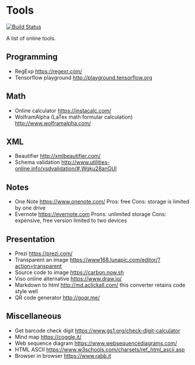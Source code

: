 # Tools
[![Build Status](https://api.travis-ci.org/NoahDragon/tool-sites.svg?branch=master)](https://travis-ci.org/NoahDragon/tool-sites)

A list of online tools.

## Programming
- RegExp https://regexr.com/
- Tensorflow playground http://playground.tensorflow.org

## Math
- Online calculator https://instacalc.com/
- WolframAlpha (LaTex math formular calculation) http://www.wolframalpha.com/

## XML
- Beautifier http://xmlbeautifier.com/
- Schema validation http://www.utilities-online.info/xsdvalidation/#.Wgku28anGUl

## Notes
- One Note https://www.onenote.com/ Pros: free Cons: storage is limited by one drive
- Evernote https://evernote.com Prons: unlimited storage Cons: expensive, free version limited to two devices

## Presentation
- Prezi https://prezi.com/
- Transparent an image https://www168.lunapic.com/editor/?action=transparent
- Source code to image https://carbon.now.sh
- Viso online alternative https://www.draw.io/
- Markdown to html http://md.aclickall.com/ this converter retains code style well
- QR code generator http://goqr.me/

## Miscellaneous
- Get barcode check digit https://www.gs1.org/check-digit-calculator
- Mind map https://coggle.it/
- Web sequence diagram https://www.websequencediagrams.com/
- HTML ASCII https://www.w3schools.com/charsets/ref_html_ascii.asp
- Browser in browser https://www.rabb.it
